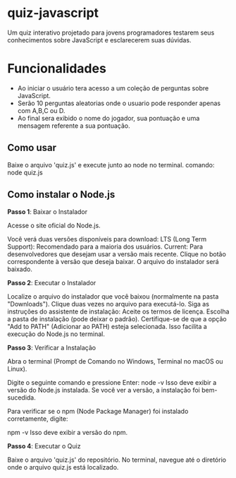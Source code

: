 # quiz-javascript

Um quiz interativo projetado para jovens programadores testarem seus conhecimentos sobre JavaScript e esclarecerem suas dúvidas.

# Funcionalidades

- Ao iniciar o usuário tera acesso a um coleção de perguntas sobre JavaScript.
- Serão 10 perguntas aleatorias onde o usuario pode responder apenas com A,B,C ou D.
- Ao final sera exibido o nome do jogador, sua pontuação e uma mensagem referente a sua pontuação.

## Como usar

Baixe o arquivo 'quiz.js' e execute junto ao node no terminal.
comando: node quiz.js

## Como instalar o Node.js

**Passo 1**: Baixar o Instalador

Acesse o site oficial do Node.js.

Você verá duas versões disponíveis para download:
LTS (Long Term Support): Recomendado para a maioria dos usuários.
Current: Para desenvolvedores que desejam usar a versão mais recente.
Clique no botão correspondente à versão que deseja baixar. O arquivo do instalador será baixado.

**Passo 2**: Executar o Instalador

Localize o arquivo do instalador que você baixou (normalmente na pasta "Downloads").
Clique duas vezes no arquivo para executá-lo.
Siga as instruções do assistente de instalação:
Aceite os termos de licença.
Escolha a pasta de instalação (pode deixar o padrão).
Certifique-se de que a opção "Add to PATH" (Adicionar ao PATH) esteja selecionada. Isso facilita a execução do Node.js no terminal.

**Passo 3**: Verificar a Instalação

Abra o terminal (Prompt de Comando no Windows, Terminal no macOS ou Linux).

Digite o seguinte comando e pressione Enter:
node -v
Isso deve exibir a versão do Node.js instalada. Se você ver a versão, a instalação foi bem-sucedida.

Para verificar se o npm (Node Package Manager) foi instalado corretamente, digite:

npm -v
Isso deve exibir a versão do npm.

**Passo 4**: Executar o Quiz

Baixe o arquivo 'quiz.js' do repositório.
No terminal, navegue até o diretório onde o arquivo quiz.js está localizado.
